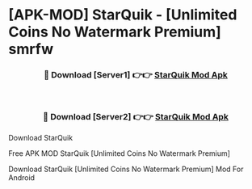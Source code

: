 # [APK-MOD] StarQuik - [Unlimited Coins No Watermark Premium] smrfw



<div align="center">
<h3>🔴 Download [Server1] 👉👉 <a href="https://momento.my/?title=StarQuik">StarQuik Mod Apk</a></h3><br>

<h3>🔴 Download [Server2] 👉👉 <a href="https://momento.my/?title=StarQuik">StarQuik Mod Apk</a></h3>
</div>



Download StarQuik 

Free APK MOD StarQuik [Unlimited Coins No Watermark Premium]

Download StarQuik [Unlimited Coins No Watermark Premium] Mod For Android

